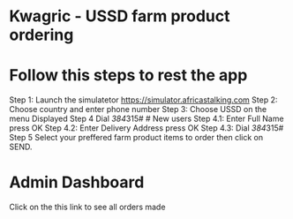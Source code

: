 # Kwagric - USSD farm product ordering

# Follow this steps to rest the app

Step 1: Launch the simulatetor https://simulator.africastalking.com
Step 2: Choose country and enter phone number
Step 3: Choose USSD on the menu Displayed
Step 4 Dial *384*315# 
    # New users
    Step 4.1: Enter Full Name press OK
    Step 4.2: Enter Delivery Address press OK
    Step 4.3:  Dial *384*315#
Step 5 Select your preffered farm product items to order then  click on SEND.

# Admin Dashboard
 Click on the this link to see all orders made
